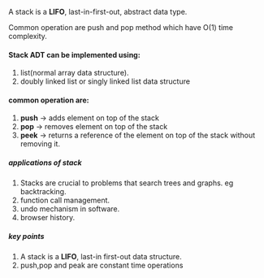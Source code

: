 A stack is a **LIFO**, last-in-first-out, abstract data type.

Common operation are push and pop method which have O(1) time complexity.

#### Stack ADT can be implemented using:
1. list(normal array data structure).
2. doubly linked list or singly linked list data structure

#### common operation are:
1. **push** -> adds element on top of the stack
2. **pop** -> removes element on top of the stack
3. **peek** -> returns a reference of the element on top of the stack without removing it.


##### applications of stack 
 1. Stacks are crucial to problems that search trees and graphs. eg backtracking.
 2. function call management.
 3. undo mechanism in software.
 4. browser history.

##### key points
1. A stack is a **LIFO**, last-in first-out data structure.
2. push,pop and peak are constant time operations
